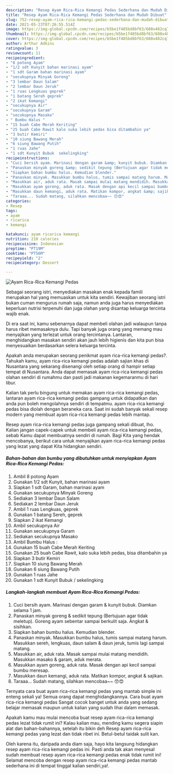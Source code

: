```yaml
---
description: "Resep Ayam Rica-Rica Kemangi Pedas Sederhana dan Mudah Dibuat"
title: "Resep Ayam Rica-Rica Kemangi Pedas Sederhana dan Mudah Dibuat"
slug: 752-resep-ayam-rica-rica-kemangi-pedas-sederhana-dan-mudah-dibuat
date: 2021-05-23T07:26:55.514Z
image: https://img-global.cpcdn.com/recipes/b5be1f485bd8bf63/680x482cq70/ayam-rica-rica-kemangi-pedas-foto-resep-utama.jpg
thumbnail: https://img-global.cpcdn.com/recipes/b5be1f485bd8bf63/680x482cq70/ayam-rica-rica-kemangi-pedas-foto-resep-utama.jpg
cover: https://img-global.cpcdn.com/recipes/b5be1f485bd8bf63/680x482cq70/ayam-rica-rica-kemangi-pedas-foto-resep-utama.jpg
author: Arthur Adkins
ratingvalue: 3
reviewcount: 11
recipeingredient:
- "8 potong Ayam"
- "1/2 sdt Kunyit bahan marinasi ayam"
- "1 sdt Garam bahan marinasi ayam"
- "secukupnya Minyak Goreng"
- "3 lembar Daun Salam"
- "2 lembar Daun Jeruk"
- "1 ruas Lengkuas geprek"
- "1 batang Sereh geprek"
- "2 ikat Kemangi"
- "secukupnya Air"
- "secukupnya Garam"
- "secukupnya Masako"
- " Bumbu Halus "
- "15 buah Cabe Merah Keriting"
- "25 buah Cabe Rawit kalo suka lebih pedas bisa ditambahin ya"
- "3 butir Kemiri"
- "10 siung Bawang Merah"
- "6 siung Bawang Putih"
- "1 ruas Jahe"
- "1 sdt Kunyit Bubuk  sekelingking"
recipeinstructions:
- "Cuci bersih ayam. Marinasi dengan garam &amp; kunyit bubuk. Diamkan selama 1 jam."
- "Panaskan minyak goreng &amp; sedikit tepung (Bertujuan agar tidak meletup). Goreng ayam sebentar sampai berkulit saja. Angkat &amp; sisihkan."
- "Siapkan bahan bumbu halus. Kemudian blender."
- "Panaskan minyak. Masukkan bumbu halus, tumis sampai matang harum. Masukkan sereh, lengkuas, daun salam &amp; daun jeruk, tumis lagi sampai matang."
- "Masukkan air, aduk rata. Masak sampai mulai matang mendidih. Masukkan masako &amp; garam, aduk merata."
- "Masukkan ayam goreng, aduk rata. Masak dengan api kecil sampai bumbu meresap."
- "Masukkan daun kemangi, aduk rata. Matikan kompor, angkat &amp; sajikan."
- "Taraaa... Sudah matang, silahkan mencobaa~~ 😙😍"
categories:
- Resep
tags:
- ayam
- ricarica
- kemangi

katakunci: ayam ricarica kemangi 
nutrition: 210 calories
recipecuisine: Indonesian
preptime: "PT19M"
cooktime: "PT56M"
recipeyield: "2"
recipecategory: Dessert

---
```



![Ayam Rica-Rica Kemangi Pedas](https://img-global.cpcdn.com/recipes/b5be1f485bd8bf63/680x482cq70/ayam-rica-rica-kemangi-pedas-foto-resep-utama.jpg)

Sebagai seorang istri, menyediakan masakan enak kepada famili merupakan hal yang memuaskan untuk kita sendiri. Kewajiban seorang istri bukan cuman mengurus rumah saja, namun anda juga harus menyediakan keperluan nutrisi terpenuhi dan juga olahan yang disantap keluarga tercinta wajib enak.

Di era  saat ini, kamu sebenarnya dapat membeli olahan jadi walaupun tanpa harus ribet memasaknya dulu. Tapi banyak juga orang yang memang mau menyajikan yang terlezat untuk orang tercintanya. Lantaran, menghidangkan masakan sendiri akan jauh lebih higienis dan kita pun bisa menyesuaikan berdasarkan selera keluarga tercinta. 



Apakah anda merupakan seorang penikmat ayam rica-rica kemangi pedas?. Tahukah kamu, ayam rica-rica kemangi pedas adalah sajian khas di Nusantara yang sekarang disenangi oleh setiap orang di hampir setiap tempat di Nusantara. Anda dapat memasak ayam rica-rica kemangi pedas olahan sendiri di rumahmu dan pasti jadi makanan kegemaranmu di hari libur.

Kalian tak perlu bingung untuk memakan ayam rica-rica kemangi pedas, lantaran ayam rica-rica kemangi pedas gampang untuk didapatkan dan anda pun boleh mengolahnya sendiri di tempatmu. ayam rica-rica kemangi pedas bisa diolah dengan beraneka cara. Saat ini sudah banyak sekali resep modern yang membuat ayam rica-rica kemangi pedas lebih mantap.

Resep ayam rica-rica kemangi pedas juga gampang sekali dibuat, lho. Kalian jangan capek-capek untuk membeli ayam rica-rica kemangi pedas, sebab Kamu dapat membuatnya sendiri di rumah. Bagi Kita yang hendak mencobanya, berikut cara untuk menyajikan ayam rica-rica kemangi pedas yang lezat yang dapat Kita hidangkan sendiri.

<!--inarticleads1-->

##### Bahan-bahan dan bumbu yang dibutuhkan untuk menyiapkan Ayam Rica-Rica Kemangi Pedas:

1. Ambil 8 potong Ayam
1. Gunakan 1/2 sdt Kunyit, bahan marinasi ayam
1. Siapkan 1 sdt Garam, bahan marinasi ayam
1. Gunakan secukupnya Minyak Goreng
1. Sediakan 3 lembar Daun Salam
1. Sediakan 2 lembar Daun Jeruk
1. Ambil 1 ruas Lengkuas, geprek
1. Gunakan 1 batang Sereh, geprek
1. Siapkan 2 ikat Kemangi
1. Ambil secukupnya Air
1. Gunakan secukupnya Garam
1. Sediakan secukupnya Masako
1. Ambil  Bumbu Halus :
1. Gunakan 15 buah Cabe Merah Keriting
1. Gunakan 25 buah Cabe Rawit, kalo suka lebih pedas, bisa ditambahin ya
1. Siapkan 3 butir Kemiri
1. Siapkan 10 siung Bawang Merah
1. Gunakan 6 siung Bawang Putih
1. Gunakan 1 ruas Jahe
1. Gunakan 1 sdt Kunyit Bubuk / sekelingking




<!--inarticleads2-->

##### Langkah-langkah membuat Ayam Rica-Rica Kemangi Pedas:

1. Cuci bersih ayam. Marinasi dengan garam &amp; kunyit bubuk. Diamkan selama 1 jam.
1. Panaskan minyak goreng &amp; sedikit tepung (Bertujuan agar tidak meletup). Goreng ayam sebentar sampai berkulit saja. Angkat &amp; sisihkan.
1. Siapkan bahan bumbu halus. Kemudian blender.
1. Panaskan minyak. Masukkan bumbu halus, tumis sampai matang harum. Masukkan sereh, lengkuas, daun salam &amp; daun jeruk, tumis lagi sampai matang.
1. Masukkan air, aduk rata. Masak sampai mulai matang mendidih. Masukkan masako &amp; garam, aduk merata.
1. Masukkan ayam goreng, aduk rata. Masak dengan api kecil sampai bumbu meresap.
1. Masukkan daun kemangi, aduk rata. Matikan kompor, angkat &amp; sajikan.
1. Taraaa... Sudah matang, silahkan mencobaa~~ 😙😍




Ternyata cara buat ayam rica-rica kemangi pedas yang mantab simple ini enteng sekali ya! Semua orang dapat menghidangkannya. Cara buat ayam rica-rica kemangi pedas Sangat cocok banget untuk anda yang sedang belajar memasak maupun untuk kalian yang sudah lihai dalam memasak.

Apakah kamu mau mulai mencoba buat resep ayam rica-rica kemangi pedas lezat tidak rumit ini? Kalau kalian mau, mending kamu segera siapin alat dan bahan-bahannya, setelah itu bikin deh Resep ayam rica-rica kemangi pedas yang lezat dan tidak ribet ini. Betul-betul taidak sulit kan. 

Oleh karena itu, daripada anda diam saja, hayo kita langsung hidangkan resep ayam rica-rica kemangi pedas ini. Pasti anda tak akan menyesal sudah membuat resep ayam rica-rica kemangi pedas enak tidak rumit ini! Selamat mencoba dengan resep ayam rica-rica kemangi pedas mantab sederhana ini di tempat tinggal kalian sendiri,ya!.

